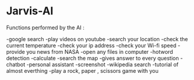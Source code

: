 # Jarvis-AI
Functions performed by the AI :

-google search
-play videos on youtube
-search your location
-check the current temperature
-check your ip address
-check your Wi-fi speed
-provide you news from NASA
-open any files in computer
-hotword detection
-calculate 
-search the map
-gives answer to every question
-chatbot
-personal assistant
-screenshot
-wikipedia search
-tutorial of almost everthing
-play a rock, paper , scissors game with you
